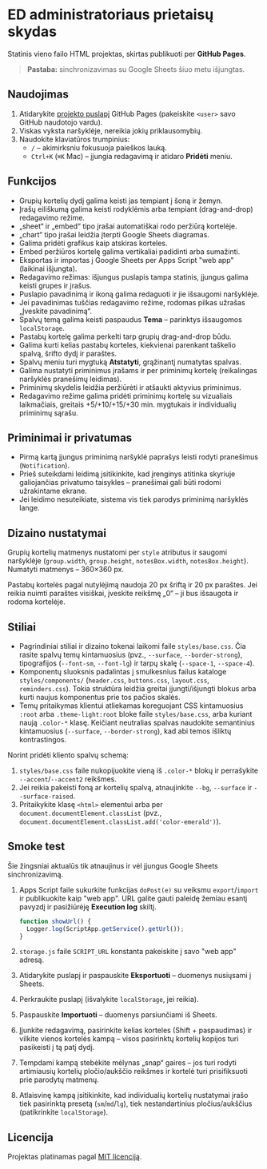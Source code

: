 # ED administratoriaus prietaisų skydas

Statinis vieno failo HTML projektas, skirtas publikuoti per **GitHub Pages**.

> **Pastaba:** sinchronizavimas su Google Sheets šiuo metu išjungtas.

## Naudojimas

1. Atidarykite [projekto puslapį](https://<user>.github.io/admin-dashboard/) GitHub Pages (pakeiskite `<user>` savo GitHub naudotojo vardu).
2. Viskas vyksta naršyklėje, nereikia jokių priklausomybių.
3. Naudokite klaviatūros trumpinius:
   - `/` – akimirksniu fokusuoja paieškos lauką.
   - `Ctrl+K` (`⌘K` Mac) – įjungia redagavimą ir atidaro **Pridėti** meniu.

## Funkcijos

- Grupių kortelių dydį galima keisti jas tempiant į šoną ir žemyn.
- Įrašų eiliškumą galima keisti rodyklėmis arba tempiant (drag-and-drop) redagavimo režime.
- „sheet“ ir „embed“ tipo įrašai automatiškai rodo peržiūrą kortelėje.
- „chart“ tipo įrašai leidžia įterpti Google Sheets diagramas.
- Galima pridėti grafikus kaip atskiras korteles.
- Embed peržiūros kortelę galima vertikaliai padidinti arba sumažinti.
- Eksportas ir importas į Google Sheets per Apps Script "web app" (laikinai išjungta).
- Redagavimo režimas: išjungus puslapis tampa statinis, įjungus galima keisti grupes ir įrašus.
- Puslapio pavadinimą ir ikoną galima redaguoti ir jie išsaugomi naršyklėje.
- Jei pavadinimas tuščias redagavimo režime, rodomas pilkas užrašas „Įveskite pavadinimą“.
- Spalvų temą galima keisti paspaudus **Tema** – parinktys išsaugomos `localStorage`.
- Pastabų kortelę galima perkelti tarp grupių drag-and-drop būdu.
- Galima kurti kelias pastabų korteles, kiekvienai parenkant taškelio spalvą, šrifto dydį ir paraštes.
- Spalvų meniu turi mygtuką **Atstatyti**, grąžinantį numatytas spalvas.
- Galima nustatyti priminimus įrašams ir per priminimų kortelę (reikalingas naršyklės pranešimų leidimas).
- Priminimų skydelis leidžia peržiūrėti ir atšaukti aktyvius priminimus.
- Redagavimo režime galima pridėti priminimų kortelę su vizualiais laikmačiais,
  greitais +5/+10/+15/+30 min. mygtukais ir individualių priminimų sąrašu.

## Priminimai ir privatumas

- Pirmą kartą įjungus priminimą naršyklė paprašys leisti rodyti pranešimus (`Notification`).
- Prieš suteikdami leidimą įsitikinkite, kad įrenginys atitinka skyriuje galiojančias privatumo taisykles – pranešimai gali būti rodomi užrakintame ekrane.
- Jei leidimo nesuteikiate, sistema vis tiek parodys priminimą naršyklės lange.

## Dizaino nustatymai

Grupių kortelių matmenys nustatomi per `style` atributus ir saugomi naršyklėje
(`group.width`, `group.height`, `notesBox.width`, `notesBox.height`).
Numatyti matmenys – 360×360 px.

Pastabų kortelės pagal nutylėjimą naudoja 20 px šriftą ir 20 px paraštes. Jei reikia nuimti paraštes visiškai, įveskite reikšmę „0“ – ji bus išsaugota ir rodoma kortelėje.

## Stiliai

- Pagrindiniai stiliai ir dizaino tokenai laikomi faile `styles/base.css`. Čia rasite spalvų temų kintamuosius (pvz., `--surface`, `--border-strong`), tipografijos (`--font-sm`, `--font-lg`) ir tarpų skalę (`--space-1`, `--space-4`).
- Komponentų sluoksnis padalintas į smulkesnius failus kataloge `styles/components/` (`header.css`, `buttons.css`, `layout.css`, `reminders.css`). Tokia struktūra leidžia greitai įjungti/išjungti blokus arba kurti naujus komponentus prie tos pačios skalės.
- Temų pritaikymas klientui atliekamas koreguojant CSS kintamuosius `:root` arba `.theme-light:root` bloke faile `styles/base.css`, arba kuriant naują `.color-*` klasę. Keičiant neutralias spalvas naudokite semantinius kintamuosius (`--surface`, `--border-strong`), kad abi temos išliktų kontrastingos.

Norint pridėti kliento spalvų schemą:

1. `styles/base.css` faile nukopijuokite vieną iš `.color-*` blokų ir perrašykite `--accent`/`--accent2` reikšmes.
2. Jei reikia pakeisti foną ar kortelių spalvą, atnaujinkite `--bg`, `--surface` ir `--surface-raised`.
3. Pritaikykite klasę `<html>` elementui arba per `document.documentElement.classList` (pvz., `document.documentElement.classList.add('color-emerald')`).

## Smoke test

Šie žingsniai aktualūs tik atnaujinus ir vėl įjungus Google Sheets sinchronizavimą.

1. Apps Script faile sukurkite funkcijas `doPost(e)` su veiksmu `export`/`import` ir publikuokite kaip "web app". URL galite gauti paleidę žemiau esantį pavyzdį ir pasižiūrėję **Execution log** skiltį.

   ```javascript
   function showUrl() {
     Logger.log(ScriptApp.getService().getUrl());
   }
   ```

2. `storage.js` faile `SCRIPT_URL` konstanta pakeiskite į savo "web app" adresą.
3. Atidarykite puslapį ir paspauskite **Eksportuoti** – duomenys nusiųsami į Sheets.
4. Perkraukite puslapį (išvalykite `localStorage`, jei reikia).
5. Paspauskite **Importuoti** – duomenys parsiunčiami iš Sheets.
6. Įjunkite redagavimą, pasirinkite kelias korteles (Shift + paspaudimas) ir vilkite vienos kortelės kampą – visos pasirinktų kortelių kopijos turi pasikeisti į tą patį dydį.
7. Tempdami kampą stebėkite mėlynas „snap“ gaires – jos turi rodyti artimiausių kortelių pločio/aukščio reikšmes ir kortelė turi prisifiksuoti prie parodytų matmenų.
8. Atlaisvinę kampą įsitikinkite, kad individualių kortelių nustatymai įrašo tiek pasirinktą presetą (`sm`/`md`/`lg`), tiek nestandartinius pločius/aukščius (patikrinkite `localStorage`).

## Licencija

Projektas platinamas pagal [MIT licenciją](LICENSE).
